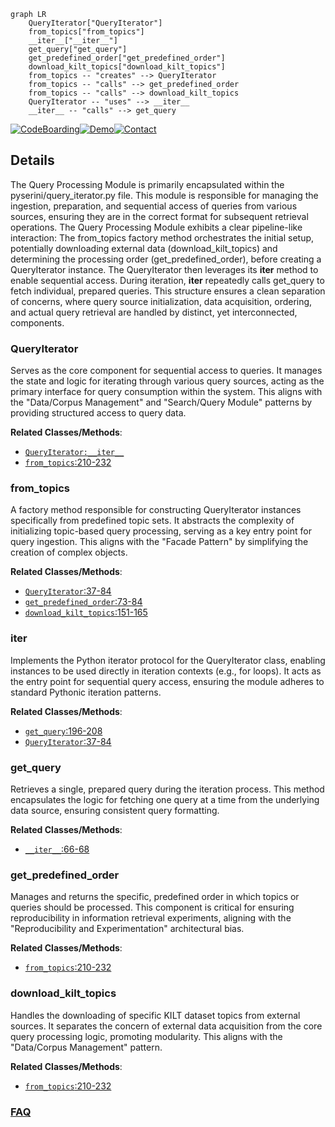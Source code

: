 ```mermaid
graph LR
    QueryIterator["QueryIterator"]
    from_topics["from_topics"]
    __iter__["__iter__"]
    get_query["get_query"]
    get_predefined_order["get_predefined_order"]
    download_kilt_topics["download_kilt_topics"]
    from_topics -- "creates" --> QueryIterator
    from_topics -- "calls" --> get_predefined_order
    from_topics -- "calls" --> download_kilt_topics
    QueryIterator -- "uses" --> __iter__
    __iter__ -- "calls" --> get_query
```

[![CodeBoarding](https://img.shields.io/badge/Generated%20by-CodeBoarding-9cf?style=flat-square)](https://github.com/CodeBoarding/GeneratedOnBoardings)[![Demo](https://img.shields.io/badge/Try%20our-Demo-blue?style=flat-square)](https://www.codeboarding.org/demo)[![Contact](https://img.shields.io/badge/Contact%20us%20-%20contact@codeboarding.org-lightgrey?style=flat-square)](mailto:contact@codeboarding.org)

## Details

The Query Processing Module is primarily encapsulated within the pyserini/query_iterator.py file. This module is responsible for managing the ingestion, preparation, and sequential access of queries from various sources, ensuring they are in the correct format for subsequent retrieval operations. The Query Processing Module exhibits a clear pipeline-like interaction: The from_topics factory method orchestrates the initial setup, potentially downloading external data (download_kilt_topics) and determining the processing order (get_predefined_order), before creating a QueryIterator instance. The QueryIterator then leverages its __iter__ method to enable sequential access. During iteration, __iter__ repeatedly calls get_query to fetch individual, prepared queries. This structure ensures a clean separation of concerns, where query source initialization, data acquisition, ordering, and actual query retrieval are handled by distinct, yet interconnected, components.

### QueryIterator
Serves as the core component for sequential access to queries. It manages the state and logic for iterating through various query sources, acting as the primary interface for query consumption within the system. This aligns with the "Data/Corpus Management" and "Search/Query Module" patterns by providing structured access to query data.


**Related Classes/Methods**:

- <a href="https://github.com/castorini/pyserini/blob/master/pyserini/query_iterator.py" target="_blank" rel="noopener noreferrer">`QueryIterator:__iter__`</a>
- <a href="https://github.com/castorini/pyserini/blob/master/pyserini/query_iterator.py#L210-L232" target="_blank" rel="noopener noreferrer">`from_topics`:210-232</a>


### from_topics
A factory method responsible for constructing QueryIterator instances specifically from predefined topic sets. It abstracts the complexity of initializing topic-based query processing, serving as a key entry point for query ingestion. This aligns with the "Facade Pattern" by simplifying the creation of complex objects.


**Related Classes/Methods**:

- <a href="https://github.com/castorini/pyserini/blob/master/pyserini/query_iterator.py#L37-L84" target="_blank" rel="noopener noreferrer">`QueryIterator`:37-84</a>
- <a href="https://github.com/castorini/pyserini/blob/master/pyserini/query_iterator.py#L73-L84" target="_blank" rel="noopener noreferrer">`get_predefined_order`:73-84</a>
- <a href="https://github.com/castorini/pyserini/blob/master/pyserini/query_iterator.py#L151-L165" target="_blank" rel="noopener noreferrer">`download_kilt_topics`:151-165</a>


### __iter__
Implements the Python iterator protocol for the QueryIterator class, enabling instances to be used directly in iteration contexts (e.g., for loops). It acts as the entry point for sequential query access, ensuring the module adheres to standard Pythonic iteration patterns.


**Related Classes/Methods**:

- <a href="https://github.com/castorini/pyserini/blob/master/pyserini/query_iterator.py#L196-L208" target="_blank" rel="noopener noreferrer">`get_query`:196-208</a>
- <a href="https://github.com/castorini/pyserini/blob/master/pyserini/query_iterator.py#L37-L84" target="_blank" rel="noopener noreferrer">`QueryIterator`:37-84</a>


### get_query
Retrieves a single, prepared query during the iteration process. This method encapsulates the logic for fetching one query at a time from the underlying data source, ensuring consistent query formatting.


**Related Classes/Methods**:

- <a href="https://github.com/castorini/pyserini/blob/master/pyserini/query_iterator.py#L66-L68" target="_blank" rel="noopener noreferrer">`__iter__`:66-68</a>


### get_predefined_order
Manages and returns the specific, predefined order in which topics or queries should be processed. This component is critical for ensuring reproducibility in information retrieval experiments, aligning with the "Reproducibility and Experimentation" architectural bias.


**Related Classes/Methods**:

- <a href="https://github.com/castorini/pyserini/blob/master/pyserini/query_iterator.py#L210-L232" target="_blank" rel="noopener noreferrer">`from_topics`:210-232</a>


### download_kilt_topics
Handles the downloading of specific KILT dataset topics from external sources. It separates the concern of external data acquisition from the core query processing logic, promoting modularity. This aligns with the "Data/Corpus Management" pattern.


**Related Classes/Methods**:

- <a href="https://github.com/castorini/pyserini/blob/master/pyserini/query_iterator.py#L210-L232" target="_blank" rel="noopener noreferrer">`from_topics`:210-232</a>




### [FAQ](https://github.com/CodeBoarding/GeneratedOnBoardings/tree/main?tab=readme-ov-file#faq)